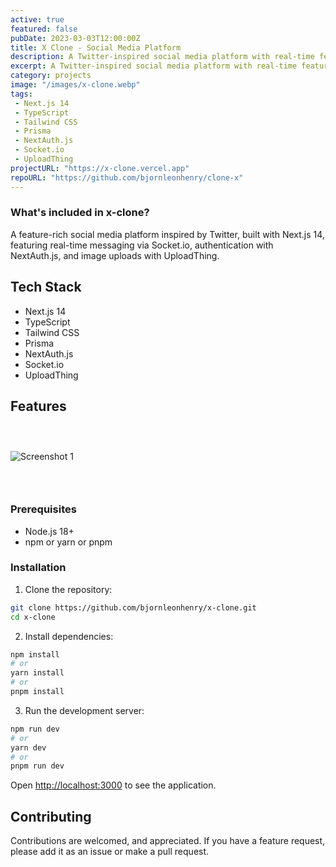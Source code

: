 ```yaml
---
active: true
featured: false
pubDate: 2023-03-03T12:00:00Z
title: X Clone - Social Media Platform
description: A Twitter-inspired social media platform with real-time features and modern web technologies.
excerpt: A Twitter-inspired social media platform with real-time features and modern web technologies.
category: projects
image: "/images/x-clone.webp"
tags:
 - Next.js 14
 - TypeScript
 - Tailwind CSS
 - Prisma
 - NextAuth.js
 - Socket.io
 - UploadThing
projectURL: "https://x-clone.vercel.app"
repoURL: "https://github.com/bjornleonhenry/clone-x"
---
```


### What's included in x-clone?

A feature-rich social media platform inspired by Twitter, built with Next.js 14, featuring real-time messaging via Socket.io, authentication with NextAuth.js, and image uploads with UploadThing.

## Tech Stack

- Next.js 14
- TypeScript
- Tailwind CSS
- Prisma
- NextAuth.js
- Socket.io
- UploadThing

## Features

### &nbsp;

![Screenshot 1](/images/x-clone-1.webp)

### &nbsp;

### Prerequisites

- Node.js 18+
- npm or yarn or pnpm

### Installation

1. Clone the repository:
```bash
git clone https://github.com/bjornleonhenry/x-clone.git
cd x-clone
```

2. Install dependencies:
```bash
npm install
# or
yarn install
# or
pnpm install
```

3. Run the development server:
```bash
npm run dev
# or
yarn dev
# or
pnpm run dev
```

Open [http://localhost:3000](http://localhost:3000) to see the application.

## Contributing

Contributions are welcomed, and appreciated. If you have a feature request, please add it as an issue or make a pull request.
